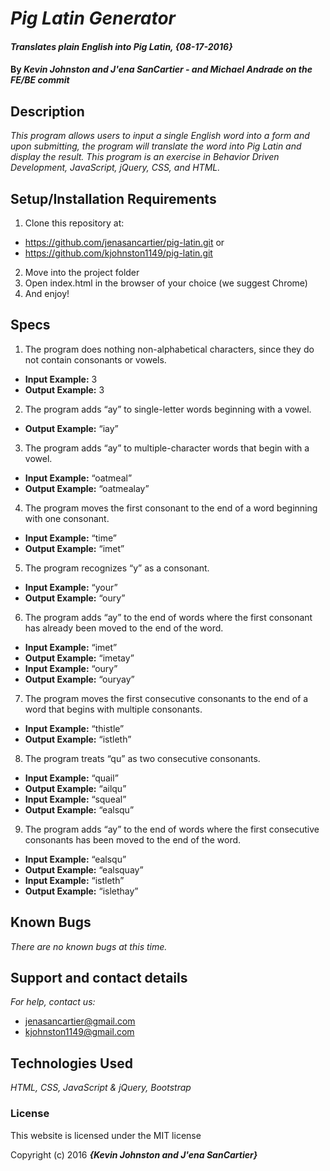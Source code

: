 # _Pig Latin Generator_

#### _Translates plain English into Pig Latin, {08-17-2016}_

#### By _**Kevin Johnston and J'ena SanCartier - and Michael Andrade on the FE/BE commit**_

## Description

_This program allows users to input a single English word into a form and upon submitting, the program will translate the word into Pig Latin and display the result. This program is an exercise in Behavior Driven Development, JavaScript, jQuery, CSS, and HTML._

## Setup/Installation Requirements

1. Clone this repository at:
  * https://github.com/jenasancartier/pig-latin.git or
  * https://github.com/kjohnston1149/pig-latin.git
2. Move into the project folder
3. Open index.html in the browser of your choice (we suggest Chrome)
4. And enjoy!

## Specs


1. The program does nothing non-alphabetical characters, since they do not contain consonants or vowels.
  * **Input Example:** 3
  * **Output Example:** 3
2. The program adds “ay” to single-letter words beginning with a vowel.
  * **Output Example:** “iay”
3. The program adds “ay” to multiple-character words that begin with a vowel.
  * **Input Example:** “oatmeal”
  * **Output Example:** “oatmealay”
4. The program moves the first consonant to the end of a word beginning with one consonant.
  * **Input Example:** “time”
  * **Output Example:** “imet”
5. The program recognizes “y” as a consonant.
  * **Input Example:** “your”
  * **Output Example:** “oury”
6. The program adds “ay” to the end of words where the first consonant has already been moved to the end of the word.
  * **Input Example:** “imet”
  * **Output Example:** “imetay”
  * **Input Example:** “oury”
  * **Output Example:** “ouryay”
7. The program moves the first consecutive consonants to the end of a word that begins with multiple consonants.
  * **Input Example:** “thistle”
  * **Output Example:** “istleth”
8. The program treats “qu” as two consecutive consonants.
  * **Input Example:** “quail”
  * **Output Example:** “ailqu”
  * **Input Example:** “squeal”
  * **Output Example:** “ealsqu”
9. The program adds “ay” to the end of words where the first consecutive consonants has been moved to the end of the word.
  * **Input Example:** “ealsqu”
  * **Output Example:** “ealsquay”
  * **Input Example:** “istleth”
  * **Output Example:** “islethay”


## Known Bugs

_There are no known bugs at this time._

## Support and contact details

_For help, contact us:_
* [jenasancartier@gmail.com](mailto:jenasancartier@gmail.com)
* [kjohnston1149@gmail.com](mailto:kjohnston1149@gmail.com)

## Technologies Used

_HTML, CSS, JavaScript & jQuery, Bootstrap_

### License

This website is licensed under the MIT license

Copyright (c) 2016 **_{Kevin Johnston and J'ena SanCartier}_**
